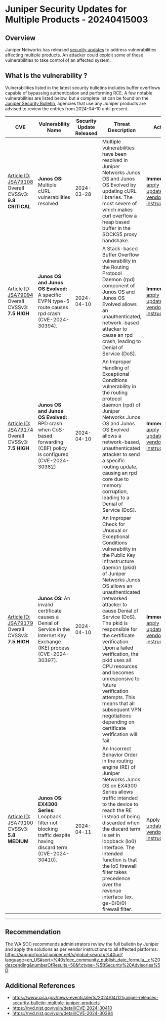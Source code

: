 # Juniper Security Updates for Multiple Products - 20240415003

## Overview

Juniper Networks has released [security updates](https://supportportal.juniper.net/s/global-search/%40uri?language=en_US#sort=%40sfcec_community_publish_date_formula__c%20descending&numberOfResults=50&f:ctype=%5BSecurity%20Advisories%5D) to address vulnerabilities affecting multiple products. An attacker could exploit some of these vulnerabilities to take control of an affected system.

## What is the vulnerability ?

Vulnerabilities listed in the latest security bulletins includes buffer overflows capable of bypassing authentication and performing RCE. A few notable vulnerabilities are listed below, but a complete list can be found on the [Juniper Security Bulletin](https://supportportal.juniper.net/s/global-search/%40uri?language=en_US#sort=%40sfcec_community_publish_date_formula__c%20descending&numberOfResults=50&f:ctype=%5BSecurity%20Advisories%5D), agencies that use any Juniper products are advised to review the entries from 2024-04-10 until present.

| CVE                                                                                                                                                                                                                                                          | Vulnerability Name                                                                                                           | Security Update Released | Threat Description                                                                                                                                                                                                                                                                                                                                                                                                                                                                                                | Action                                                                                                                                                                                                                                                            |
| ------------------------------------------------------------------------------------------------------------------------------------------------------------------------------------------------------------------------------------------------------------ | ---------------------------------------------------------------------------------------------------------------------------- | ------------------------ | ----------------------------------------------------------------------------------------------------------------------------------------------------------------------------------------------------------------------------------------------------------------------------------------------------------------------------------------------------------------------------------------------------------------------------------------------------------------------------------------------------------------- | ----------------------------------------------------------------------------------------------------------------------------------------------------------------------------------------------------------------------------------------------------------------- |
| [Article ID: JSA79108](https://supportportal.juniper.net/s/article/2024-04-Security-Bulletin-Junos-OS-and-Junos-OS-Evolved-Multiple-cURL-vulnerabilities-resolved?language=en_US) Overall CVSSv3: **9.8 CRITICAL**                                           | **Junos OS:** Multiple cURL vulnerabilities resolved                                                                         | 2024-03-28               | Multiple vulnerabilities have been resolved in Juniper Networks Junos OS and Junos OS Evolved by updating cURL libraries. The most severe of which makes curl overflow a heap based buffer in the SOCKS5 proxy handshake.                                                                                                                                                                                                                                                                                         | **Immediately** [apply updates per vendor instructions](https://supportportal.juniper.net/s/article/2024-04-Security-Bulletin-Junos-OS-and-Junos-OS-Evolved-Multiple-cURL-vulnerabilities-resolved?language=en_US).                                               |
| [Article ID: JSA79094](https://supportportal.juniper.net/s/article/2024-04-Security-Bulletin-Junos-OS-A-specific-EVPN-type-5-route-causes-rpd-crash-CVE-2024-30394?language=en_US) Overall CVSSv3: **7.5 HIGH**                                              | **Junos OS and Junos OS Evolved:** A specific EVPN type-5 route causes rpd crash (CVE-2024-30394).                           | 2024-04-10               | A Stack-based Buffer Overflow vulnerability in the Routing Protocol Daemon (rpd) component of Junos OS and Junos OS Evolved allows an unauthenticated, network-based attacker to cause an rpd crash, leading to Denial of Service (DoS).                                                                                                                                                                                                                                                                          | **Immediately** [apply updates per vendor instructions](https://supportportal.juniper.net/s/article/2024-04-Security-Bulletin-Junos-OS-A-specific-EVPN-type-5-route-causes-rpd-crash-CVE-2024-30394?language=en_US).                                              |
| [Article ID: JSA79174](https://supportportal.juniper.net/s/article/2024-04-Security-Bulletin-Junos-OS-An-invalid-certificate-causes-a-Denial-of-Service-in-the-Internet-Key-Exchange-IKE-process-CVE-2024-30397?language=en_US) Overall CVSSv3: **7.5 HIGH** | **Junos OS and Junos OS Evolved:** RPD crash when CoS-based forwarding (CBF) policy is configured (CVE-2024-30382)           | 2024-04-10               | An Improper Handling of Exceptional Conditions vulnerability in the routing protocol daemon (rpd) of Juniper Networks Junos OS and Junos OS Evolved allows a network-based, unauthenticated attacker to send a specific routing update, causing an rpd core due to memory corruption, leading to a Denial of Service (DoS).                                                                                                                                                                                       | **Immediately** [apply updates per vendor instructions](https://supportportal.juniper.net/s/article/2024-04-Security-Bulletin-Junos-OS-An-invalid-certificate-causes-a-Denial-of-Service-in-the-Internet-Key-Exchange-IKE-process-CVE-2024-30397?language=en_US). |
| [Article ID: JSA79179](https://supportportal.juniper.net/s/article/2024-04-Security-Bulletin-Junos-OS-An-invalid-certificate-causes-a-Denial-of-Service-in-the-Internet-Key-Exchange-IKE-process-CVE-2024-30397?language=en_US) Overall CVSSv3: **7.5 HIGH** | **Junos OS:** An invalid certificate causes a Denial of Service in the Internet Key Exchange (IKE) process (CVE-2024-30397). | 2024-04-10               | An Improper Check for Unusual or Exceptional Conditions vulnerability in the Public Key Infrastructure daemon (pkid) of Juniper Networks Junos OS allows an unauthenticated networked attacker to cause Denial of Service (DoS). The pkid is responsible for the certificate verification. Upon a failed verification, the pkid uses all CPU resources and becomes unresponsive to future verification attempts. This means that all subsequent VPN negotiations depending on certificate verification will fail. | **Immediately** [apply updates per vendor instructions](https://supportportal.juniper.net/s/article/2024-04-Security-Bulletin-Junos-OS-An-invalid-certificate-causes-a-Denial-of-Service-in-the-Internet-Key-Exchange-IKE-process-CVE-2024-30397?language=en_US). |
| [Article ID: JSA79100](https://supportportal.juniper.net/s/article/2024-04-Security-Bulletin-Junos-OS-EX4300-Series-Loopback-filter-not-blocking-traffic-despite-having-discard-term-CVE-2024-30410?language=en_US) CVSSv3: **5.8 MEDIUM**                   | **Junos OS: EX4300 Series:** Loopback filter not blocking traffic despite having discard term (CVE-2024-30410).              | 2024-04-11               | An Incorrect Behavior Order in the routing engine (RE) of Juniper Networks Junos OS on EX4300 Series allows traffic intended to the device to reach the RE instead of being discarded when the discard term is set in loopback (lo0) interface. The intended function is that the lo0 firewall filter takes precedence over the revenue interface (ex. ge-0/0/0) firewall filter.                                                                                                                                 | [Apply updates per vendor instructions](https://supportportal.juniper.net/s/article/2024-04-Security-Bulletin-Junos-OS-EX4300-Series-Loopback-filter-not-blocking-traffic-despite-having-discard-term-CVE-2024-30410?language=en_US).                             |

---

## Recommendation

The WA SOC recommends administrators review the full bulletin by Juniper and apply the solutions as per vendor instructions to all affected platforms:
<https://supportportal.juniper.net/s/global-search/%40uri?language=en_US#sort=%40sfcec_community_publish_date_formula__c%20descending&numberOfResults=50&f:ctype=%5BSecurity%20Advisories%5D>

## Additional References

- <https://www.cisa.gov/news-events/alerts/2024/04/12/juniper-releases-security-bulletin-multiple-juniper-products>
- <https://nvd.nist.gov/vuln/detail/CVE-2024-30410>
- <https://nvd.nist.gov/vuln/detail/CVE-2024-30394>
